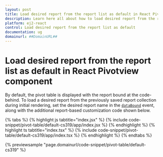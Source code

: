 ```yaml
---
layout: post
title: Load desired report from the report list as default in React Pivotview component | Syncfusion
description: Learn here all about how to load desired report from the report list as default in Syncfusion React Pivotview component of Syncfusion Essential JS 2 and more.
platform: ej2-react
control: Load desired report from the report list as default
documentation: ug
domainurl: ##DomainURL##
---
```


<!-- markdownlint-disable MD009 -->

# Load desired report from the report list as default in React Pivotview component

By default, the pivot table is displayed with the report bound at the code-behind. To load a desired report from the previously saved report collection during initial rendering, set the desired report name in the [`dataBound`](https://ej2.syncfusion.com/react/documentation/api/pivotview#databound) event, along with the additional report-based customization code shown below.

{% tabs %}
{% highlight js tabtitle="index.jsx" %}
{% include code-snippet/pivot-table/default-cs319/app/index.jsx %}
{% endhighlight %}
{% highlight ts tabtitle="index.tsx" %}
{% include code-snippet/pivot-table/default-cs319/app/index.tsx %}
{% endhighlight %}
{% endtabs %}

 {% previewsample "page.domainurl/code-snippet/pivot-table/default-cs319" %}